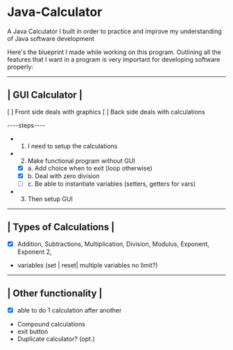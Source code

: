# Java-Calculator
A Java Calculator I built in order to practice and improve my understanding of Java software development



Here's the blueprint I made while working on this program. Outlining all the features that I want in a program is very important for developing software properly:


 ------------------
 | GUI Calculator |
 ------------------
 
 [ ] Front side deals with graphics 
 [ ] Back side deals with calculations
 
 ----steps----
 * 1. I need to setup the calculations
 * 2. Make functional program without GUI
   * [X] a. Add choice when to exit (loop otherwise)
   * [X] b. Deal with zero division
   * [ ] c. Be able to instantiate variables (setters, getters for vars)
 * 3. Then setup GUI
 -------------------------
 | Types of Calculations |
 -------------------------
 * [X] Addition, Subtractions, Multiplication, Division, Modulus, Exponent, Exponent 2, 
 * variables (set | reset| multiple variables no limit?)
 -----------------------
 | Other functionality |
 -----------------------
 * [X] able to do 1 calculation after another
 * Compound calculations
 * exit button
 * Duplicate calculator? (opt.)
